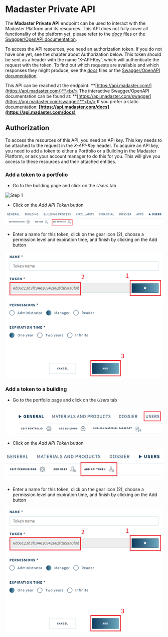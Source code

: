# Madaster Private API
The **Madaster Private API** endpoint can be used to interact with the Madaster Platform and its resources.
This API does not fully cover all functionality of the platform yet, please refer to the [*docs*](https://api.madaster.com/docs) files or the [Swagger/OpenAPI documentation](https://api.madaster.com/swagger).

To access the API resources, you need an authorization token.
If you do not have one yet, see the chapter about Authorization below.
This token should be sent as a header with the name 'X-API-Key', which will authenticate the request with the token.
To find out which requests are available and which responses they might produce, see the [*docs*](https://api.madaster.com/docs) files or the [Swagger/OpenAPI documentation](https://api.madaster.com/swagger).

This API can be reached at the endpoint: **[https://api.madaster.com/](https://api.madaster.com/)**<br/>
The interactive Swagger/OpenAPI documentation can be found at: **[https://api.madaster.com/swagger](https://api.madaster.com/swagger)**<br/>
If you prefer a static documentation: **[https://api.madaster.com/docs](https://api.madaster.com/docs)**

## Authorization
To access the resources of this API, you need an API key. This key needs to be attached to the request in the *X-API-Key* header.
To acquire an API key, you need to add a token to either a Portfolio or a Building in the Madaster Platform, or ask your account manager to do this for you.
This will give you access to these resources and their attached entities.

### Add a token to a portfolio
- Go to the building page and click on the *Users* tab

![Step 1](assets/images/api/addbuildingotoken1.png)

- Click on the *Add API Token* button

![Step 2](assets/images/api/addbuildingtoken2.png)

- Enter a name for this token, click on the gear icon (2), choose a permission level and expiration time, and finish by clicking on the Add button

![Step 3](assets/images/api/addtoken3.png)

### Add a token to a building
- Go to the portfolio page and click on the *Users* tab

![Step 1](assets/images/api/addportfoliotoken1.png)

- Click on the *Add API Token* button

![Step 2](assets/images/api/addportfoliotoken2.png)

- Enter a name for this token, click on the gear icon (2), choose a permission level and expiration time, and finish by clicking on the Add button

![Step 3](assets/images/api/addtoken3.png)
